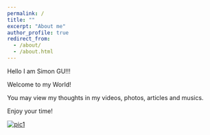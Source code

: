 ```yaml
---
permalink: /
title: ""
excerpt: "About me"
author_profile: true
redirect_from: 
  - /about/
  - /about.html
---
```


Hello I am Simon GU!!!  

Welcome to my World!  

You may view my thoughts in my videos, photos, articles and musics.  

Enjoy your time!  

[![pic1](https://s1.ax1x.com/2020/06/16/NiBEcQ.md.jpg)](https://www.bilibili.com/video/BV1yz4y197Tw?spm_id_from=333.851.b_7265706f7274466972737432.5)
